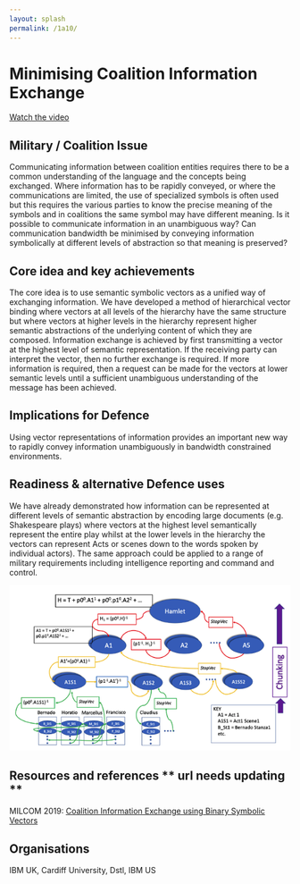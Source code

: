 ```yaml
---
layout: splash
permalink: /1a10/
---
```


# Minimising Coalition Information Exchange

[Watch the video](https://ibm.box.com/s/zz68vq8gaif1uk3u2z97wjah30ym1eho)

## Military / Coalition Issue
Communicating information between coalition entities requires there to be a common understanding of the language and the concepts being exchanged. Where information has to be rapidly conveyed, or where the communications are limited, the use of specialized symbols is often used but this requires the various parties to know the precise meaning of the symbols and in coalitions the same symbol may have different meaning. Is it possible to communicate information in an unambiguous way? Can communication bandwidth be minimised by conveying information symbolically at different levels of abstraction so that meaning is preserved?

## Core idea and key achievements
The core idea is to use semantic symbolic vectors as a unified way of exchanging information. We have developed a method of hierarchical vector binding where vectors at all levels of the hierarchy have the same structure but where vectors at higher levels in the hierarchy represent higher semantic abstractions of the underlying content of which they are composed. Information exchange is achieved by first transmitting a vector at the highest level of semantic representation.  If the receiving party can interpret the vector, then no further exchange is required. If more information is required, then a request can be made for the vectors at lower semantic levels until a sufficient unambiguous understanding of the message has been achieved.

## Implications for Defence
Using vector representations of information provides an important new way to rapidly convey information unambiguously in bandwidth constrained environments. 

## Readiness & alternative Defence uses
We have already demonstrated how information can be represented at different levels of semantic abstraction by encoding large documents (e.g. Shakespeare plays) where vectors at the highest level semantically represent the entire play whilst at the lower levels in the hierarchy the vectors can represent Acts or scenes down to the words spoken by individual actors).  The same approach could be applied to a range of military requirements including intelligence reporting and command and control.

![image info](/dais/achievements/images/1a10-fig1.png)

## Resources and references  ** url needs updating **
MILCOM 2019: [Coalition Information Exchange using Binary Symbolic Vectors](https://dais-ita.org/node/4686)

## Organisations
IBM UK, Cardiff University, Dstl, IBM US

